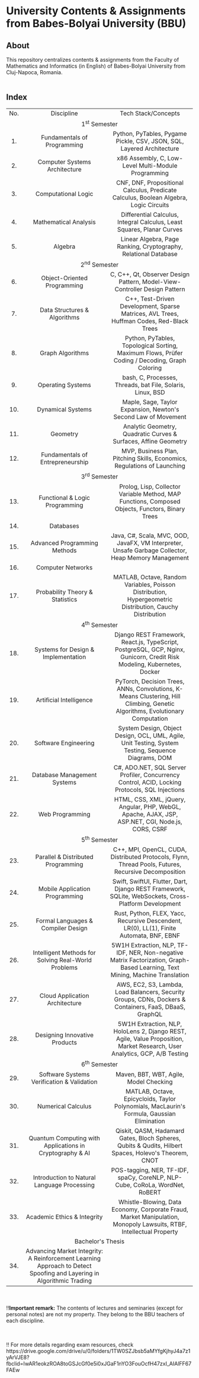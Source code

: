 <h1>University Contents & Assignments from Babes-Bolyai University (BBU)</h1>

<h2>About</h2>
<p>This repository centralizes contents & assignments from the Faculty of Mathematics and Informatics (in English) of Babes-Bolyai University from Cluj-Napoca, Romania.<br><br></p>

<h2>Index</h2>
<table>
  <tr align="center">
    <td>No.</td>
    <td> Discipline </td>
    <td> Tech Stack/Concepts </td> 
  </tr>
  <tr align="center">
    <td colspan="3">1<sup>st</sup> Semester </td>
  </tr>
  <tr align="center">
    <td> 1. </td>
    <td> Fundamentals of Programming </td>
    <td> Python, PyTables, Pygame Pickle, CSV, JSON, SQL, Layered Architecture </td>
  </tr>
  <tr align="center">
    <td> 2. </td>
    <td>Computer Systems Architecture</td>
    <td> x86 Assembly, C, Low-Level Multi-Module Programming </td>
  </tr>
  <tr align="center">
    <td> 3. </td>
    <td> Computational Logic </td>
    <td> CNF, DNF, Propositional Calculus, Predicate Calculus, Boolean Algebra, Logic Circuits </td>
  </tr>
  <tr align="center">
    <td> 4. </td>
    <td> Mathematical Analysis </td>
    <td> Differential Calculus, Integral Calculus, Least Squares, Planar Curves </td>
  </tr>
  <tr align="center">
    <td> 5. </td>
    <td> Algebra </td>
    <td> Linear Algebra, Page Ranking, Cryptography, Relational Database </td>
  </tr>
  <tr align="center">
    <td colspan="3">2<sup>nd</sup> Semester</td>
  </tr>
  <tr align="center">
    <td> 6. </td>
    <td> Object-Oriented Programming </td>
    <td> C, C++, Qt, Observer Design Pattern, Model-View-Controller Design Pattern </td>
  </tr>
  <tr align="center">
    <td> 7. </td>
    <td> Data Structures & Algorithms </td>
    <td> C++, Test-Driven Development, Sparse Matrices, AVL Trees, Huffman Codes, Red-Black Trees </td>
  </tr>
  <tr align="center">
    <td> 8. </td>
    <td> Graph Algorithms </td>
    <td> Python, PyTables, Topological Sorting, Maximum Flows, Prüfer Coding / Decoding, Graph Coloring </td>
  </tr>
  <tr align="center">
    <td> 9. </td>
    <td> Operating Systems </td>
    <td> bash, C, Processes, Threads, bat File, Solaris, Linux, BSD </td>
  </tr>
  <tr align="center">
    <td> 10. </td>
    <td> Dynamical Systems </td>
    <td> Maple, Sage, Taylor Expansion, Newton's Second Law of Movement </td>
  </tr>
  <tr align="center">
    <td> 11. </td>
    <td> Geometry </td>
    <td> Analytic Geometry, Quadratic Curves & Surfaces, Affine Geometry </td>
  </tr>
  <tr align="center">
    <td> 12. </td>
    <td> Fundamentals of Entrepreneurship </td>
    <td> MVP, Business Plan, Pitching Skills, Economics, Regulations of Launching </td>
  </tr>
  <tr align="center">
    <td colspan="3">3<sup>rd</sup> Semester</td>
  </tr>
  <tr align="center">
    <td> 13. </td>
    <td> Functional & Logic Programming </td>
    <td> Prolog, Lisp, Collector Variable Method, MAP Functions, Composed Objects, Functors, Binary Trees </td>
  </tr>
  <tr align="center">
    <td> 14. </td>
    <td> Databases </td>
    <td>  </td>
  </tr>
  <tr align="center">
    <td> 15. </td>
    <td> Advanced Programming Methods </td>
    <td> Java, C#, Scala, MVC, OOD, JavaFX, VM Interpreter, Unsafe Garbage Collector, Heap Memory Management </td>
  </tr>
  <tr align="center">
    <td> 16. </td>
    <td> Computer Networks </td>
    <td>  </td>
  </tr>
  <tr align="center">
    <td> 17. </td>
    <td> Probability Theory & Statistics </td>
    <td> MATLAB, Octave, Random Variables, Poisson Distribution, Hypergeometric Distribution, Cauchy Distribution </td>
  </tr>
  <tr align="center">
    <td colspan="3">4<sup>th</sup> Semester</td>
  </tr>
  <tr align="center">
    <td> 18. </td>
    <td> Systems for Design & Implementation </td>
    <td> Django REST Framework, React.js, TypeScript, PostgreSQL, GCP, Nginx, Gunicorn, Credit Risk Modeling, Kubernetes, Docker </td>
  </tr>
  <tr align="center">
    <td> 19. </td>
    <td> Artificial Intelligence </td>
    <td> PyTorch, Decision Trees, ANNs, Convolutions, K-Means Clustering, Hill Climbing, Genetic Algorithms, Evolutionary Computation </td>
  </tr>
  <tr align="center">
    <td> 20. </td>
    <td> Software Engineering </td>
    <td> System Design, Object Design, OCL, UML, Agile, Unit Testing, System Testing, Sequence Diagrams, DOM</td>
  </tr>
  <tr align="center">
    <td> 21. </td>
    <td> Database Management Systems </td>
    <td> C#, ADO.NET, SQL Server Profiler, Concurrency Control, ACID, Locking Protocols, SQL Injections </td>
  </tr>
  <tr align="center">
    <td> 22. </td>
    <td> Web Programming </td>
    <td> HTML, CSS, XML, jQuery, Angular, PHP, WebGL, Apache, AJAX, JSP, ASP.NET, CGI, Node.js, CORS, CSRF </td>
  </tr>
  <tr align="center">
    <td colspan="3">5<sup>th</sup> Semester</td>
  </tr>
  <tr align="center">
    <td> 23. </td>
    <td> Parallel & Distributed Programming </td>
    <td> C++, MPI, OpenCL, CUDA, Distributed Protocols, Flynn, Thread Pools, Futures, Recursive Decomposition </td>
  </tr>
  <tr align="center">
    <td> 24. </td>
    <td> Mobile Application Programming </td>
    <td> Swift, SwiftUI, Flutter, Dart, Django REST Framework, SQLite, WebSockets, Cross-Platform Development </td>
  </tr>
  <tr align="center">
    <td> 25. </td>
    <td> Formal Languages & Compiler Design </td>
    <td> Rust, Python, FLEX, Yacc, Recursive Descendent, LR(0), LL(1), Finite Automata, BNF, EBNF </td>
  </tr>
  <tr align="center">
    <td> 26. </td>
    <td> Intelligent Methods for Solving Real-World Problems </td>
    <td> 5W1H Extraction, NLP, TF-IDF, NER, Non-negative Matrix Factorization, Graph-Based Learning, Text Mining, Machine Translation </td>
  </tr>
  <tr align="center">
    <td> 27. </td>
    <td> Cloud Application Architecture </td>
    <td> AWS, EC2, S3, Lambda, Load Balancers, Security Groups, CDNs, Dockers & Containers, FaaS, DBaaS, GraphQL </td>
  </tr>
  <tr align="center">
    <td> 28. </td>
    <td> Designing Innovative Products </td>
    <td> 5W1H Extraction, NLP, HoloLens 2, Django REST, Agile, Value Proposition, Market Research, User Analytics, GCP, A/B Testing </td>
  </tr>
  <tr align="center">
    <td colspan="3">6<sup>th</sup> Semester</td>
  </tr>
  <tr align="center">
    <td> 29. </td>
    <td> Software Systems Verification & Validation </td>
    <td> Maven, BBT, WBT, Agile, Model Checking </td>
  </tr>
  <tr align="center">
    <td> 30. </td>
    <td> Numerical Calculus </td>
    <td> MATLAB, Octave, Epicycloids, Taylor Polynomials, MacLaurin's Formula, Gaussian Elimination </td>
  </tr>
  <tr align="center">
    <td> 31. </td>
    <td> Quantum Computing with Applications in Cryptography & AI </td>
    <td> Qiskit, QASM, Hadamard Gates, Bloch Spheres, Qubits & Qudits, Hilbert Spaces, Holevo's Theorem, CNOT </td>
  </tr>
  <tr align="center">
    <td> 32. </td>
    <td> Introduction to Natural Language Processing </td>
    <td> POS-tagging, NER, TF-IDF, spaCy, CoreNLP, NLP-Cube, CoRoLa, WordNet, RoBERT</td>
  </tr>
  <tr align="center">
    <td> 33. </td>
    <td> Academic Ethics & Integrity </td>
    <td> Whistle-Blowing, Data Economy, Corporate Fraud, Market Manipulation, Monopoly Lawsuits, RTBF, Intellectual Property </td>
  </tr>
  <tr align="center">
    <td colspan="3">Bachelor's Thesis</td>
  </tr>
  <tr align="center">
    <td> 34. </td>
    <td> Advancing Market Integrity: A Reinforcement Learning Approach to Detect Spoofing and Layering in Algorithmic Trading </td>
    <td>  </td>
  </tr>
</table>

<p>
  <br><br>‼️<b>Important remark:</b> The contents of lectures and seminaries (except for personal notes) are not my property. They belong to the BBU teachers of each discipline.
</p>
<p><br><br>‼️ For more details regarding exam resources, check https://drive.google.com/drive/u/0/folders/1TW0SZJbsb5aMYfgKjhyJ4a7z1yArVJE8?fbclid=IwAR1eokzROA8toGSJcGf0e5i0xJGaF1nYO3FouOcfH47zxI_AIAlFF67FAEw</p>

